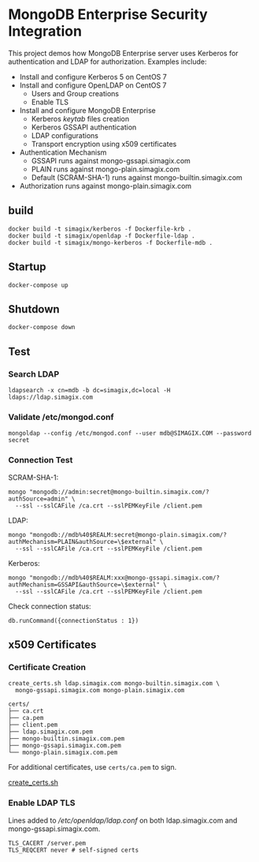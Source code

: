 # MongoDB Enterprise Security Integration
This project demos how MongoDB Enterprise server uses Kerberos for authentication and LDAP for authorization.  Examples include:

- Install and configure Kerberos 5 on CentOS 7
- Install and configure OpenLDAP on CentOS 7
  - Users and Group creations
  - Enable TLS
- Install and configure MongoDB Enterprise
  - Kerberos *keytab* files creation
  - Kerberos GSSAPI authentication
  - LDAP configurations
  - Transport encryption using x509 certificates
- Authentication Mechanism
  - GSSAPI runs against mongo-gssapi.simagix.com
  - PLAIN runs against mongo-plain.simagix.com
  - Default (SCRAM-SHA-1) runs against mongo-builtin.simagix.com
- Authorization runs against mongo-plain.simagix.com

## build
```
docker build -t simagix/kerberos -f Dockerfile-krb .
docker build -t simagix/openldap -f Dockerfile-ldap .
docker build -t simagix/mongo-kerberos -f Dockerfile-mdb .
```

## Startup
```
docker-compose up
```

## Shutdown
```
docker-compose down
```

## Test
### Search LDAP
```
ldapsearch -x cn=mdb -b dc=simagix,dc=local -H ldaps://ldap.simagix.com
```

### Validate /etc/mongod.conf
```
mongoldap --config /etc/mongod.conf --user mdb@SIMAGIX.COM --password secret
```

### Connection Test
SCRAM-SHA-1:

```
mongo "mongodb://admin:secret@mongo-builtin.simagix.com/?authSource=admin" \
  --ssl --sslCAFile /ca.crt --sslPEMKeyFile /client.pem
```

LDAP:

```
mongo "mongodb://mdb%40$REALM:secret@mongo-plain.simagix.com/?authMechanism=PLAIN&authSource=\$external" \
  --ssl --sslCAFile /ca.crt --sslPEMKeyFile /client.pem
```

Kerberos:

```
mongo "mongodb://mdb%40$REALM:xxx@mongo-gssapi.simagix.com/?authMechanism=GSSAPI&authSource=\$external" \
  --ssl --sslCAFile /ca.crt --sslPEMKeyFile /client.pem
```

Check connection status:
```
db.runCommand({connectionStatus : 1})
```

## x509 Certificates
### Certificate Creation
```
create_certs.sh ldap.simagix.com mongo-builtin.simagix.com \
  mongo-gssapi.simagix.com mongo-plain.simagix.com

certs/
├── ca.crt
├── ca.pem
├── client.pem
├── ldap.simagix.com.pem
├── mongo-builtin.simagix.com.pem
├── mongo-gssapi.simagix.com.pem
└── mongo-plain.simagix.com.pem
```
For additional certificates, use `certs/ca.pem` to sign.

[create_certs.sh](https://github.com/simagix/mongodb-utils/blob/master/certificates/create_certs.sh)

### Enable LDAP TLS
Lines added to */etc/openldap/ldap.conf* on both ldap.simagix.com and mongo-gssapi.simagix.com.

```
TLS_CACERT /server.pem
TLS_REQCERT never # self-signed certs
```
